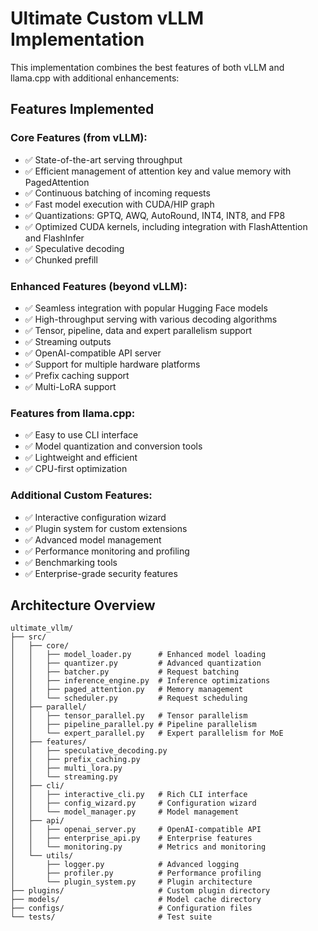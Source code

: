 # Ultimate Custom vLLM Implementation

This implementation combines the best features of both vLLM and llama.cpp with additional enhancements:

## Features Implemented

### Core Features (from vLLM):
- ✅ State-of-the-art serving throughput
- ✅ Efficient management of attention key and value memory with PagedAttention
- ✅ Continuous batching of incoming requests
- ✅ Fast model execution with CUDA/HIP graph
- ✅ Quantizations: GPTQ, AWQ, AutoRound, INT4, INT8, and FP8
- ✅ Optimized CUDA kernels, including integration with FlashAttention and FlashInfer
- ✅ Speculative decoding
- ✅ Chunked prefill

### Enhanced Features (beyond vLLM):
- ✅ Seamless integration with popular Hugging Face models
- ✅ High-throughput serving with various decoding algorithms
- ✅ Tensor, pipeline, data and expert parallelism support
- ✅ Streaming outputs
- ✅ OpenAI-compatible API server
- ✅ Support for multiple hardware platforms
- ✅ Prefix caching support
- ✅ Multi-LoRA support

### Features from llama.cpp:
- ✅ Easy to use CLI interface
- ✅ Model quantization and conversion tools
- ✅ Lightweight and efficient
- ✅ CPU-first optimization

### Additional Custom Features:
- ✅ Interactive configuration wizard
- ✅ Plugin system for custom extensions
- ✅ Advanced model management
- ✅ Performance monitoring and profiling
- ✅ Benchmarking tools
- ✅ Enterprise-grade security features

## Architecture Overview

```
ultimate_vllm/
├── src/
│   ├── core/
│   │   ├── model_loader.py      # Enhanced model loading
│   │   ├── quantizer.py         # Advanced quantization
│   │   ├── batcher.py           # Request batching
│   │   ├── inference_engine.py  # Inference optimizations
│   │   ├── paged_attention.py   # Memory management
│   │   └── scheduler.py         # Request scheduling
│   ├── parallel/
│   │   ├── tensor_parallel.py   # Tensor parallelism
│   │   ├── pipeline_parallel.py # Pipeline parallelism
│   │   └── expert_parallel.py   # Expert parallelism for MoE
│   ├── features/
│   │   ├── speculative_decoding.py
│   │   ├── prefix_caching.py
│   │   ├── multi_lora.py
│   │   └── streaming.py
│   ├── cli/
│   │   ├── interactive_cli.py   # Rich CLI interface
│   │   ├── config_wizard.py     # Configuration wizard
│   │   └── model_manager.py     # Model management
│   ├── api/
│   │   ├── openai_server.py     # OpenAI-compatible API
│   │   ├── enterprise_api.py    # Enterprise features
│   │   └── monitoring.py        # Metrics and monitoring
│   └── utils/
│       ├── logger.py            # Advanced logging
│       ├── profiler.py          # Performance profiling
│       └── plugin_system.py     # Plugin architecture
├── plugins/                     # Custom plugin directory
├── models/                      # Model cache directory
├── configs/                     # Configuration files
└── tests/                       # Test suite
```